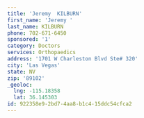 ```yaml
---
title: 'Jeremy  KILBURN'
first_name: 'Jeremy '
last_name: KILBURN
phone: 702-671-6450
sponsored: '1'
category: Doctors
services: Orthopaedics
address: '1701 W Charleston Blvd Ste# 320'
city: 'Las Vegas'
state: NV
zip: '89102'
_geoloc:
  lng: -115.18358
  lat: 36.145303
id: 922358e9-2bd7-4aa8-b1c4-15ddc54cfca2
---
```

